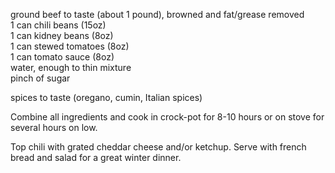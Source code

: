 ---
---

ground beef to taste (about 1 pound), browned and fat/grease removed  
1 can chili beans (15oz)  
1 can kidney beans (8oz)  
1 can stewed tomatoes (8oz)  
1 can tomato sauce (8oz)  
water, enough to thin mixture  
pinch of sugar 


spices to taste (oregano, cumin, Italian spices) 


Combine all ingredients and cook in crock-pot for 8-10 hours or on stove for several hours on 
low. 


Top chili with grated cheddar cheese and/or ketchup. Serve with french bread and salad for a 
great winter dinner.
